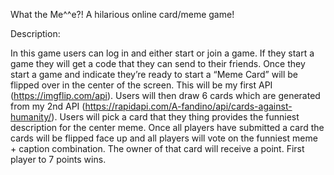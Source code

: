 What the Me^^e?!
A hilarious online card/meme game!

Description:

In this game users can log in and either start or join a game. If they start a game they will get a code that they can send to their friends. Once they start a game and indicate they’re ready to start a “Meme Card” will be flipped over in the center of the screen. This will be my first API (https://imgflip.com/api). Users will then draw 6 cards which are generated from my 2nd API (https://rapidapi.com/A-fandino/api/cards-against-humanity/). Users will pick a card that they thing provides the funniest description for the center meme. Once all players have submitted a card the cards will be flipped face up and all players will vote on the funniest meme + caption combination. The owner of that card will receive a point. First player to 7 points wins.
